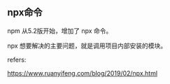 ## npx命令

npm 从5.2版开始，增加了 npx 命令。

npx 想要解决的主要问题，就是调用项目内部安装的模块。




refers:

https://www.ruanyifeng.com/blog/2019/02/npx.html

